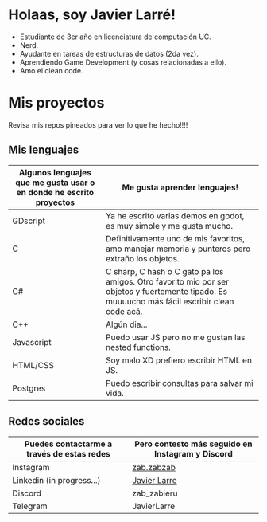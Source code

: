 # Holaas, soy Javier Larré!
- Estudiante de 3er año en licenciatura de computación UC.
- Nerd.
- Ayudante en tareas de estructuras de datos (2da vez).
- Aprendiendo Game Development (y cosas relacionadas a ello).
- Amo el clean code.

# Mis proyectos
Revisa mis repos pineados para ver lo que he hecho!!!!

## Mis lenguajes

| Algunos lenguajes que me gusta usar o en donde he escrito proyectos | Me gusta aprender lenguajes! |
| ------------- | ------------- |
| GDscript | Ya he escrito varias demos en godot, es muy simple y me gusta mucho. |
| C | Definitivamente uno de mis favoritos, amo manejar memoria y punteros pero extraño los objetos. |
| C# | C sharp, C hash o C gato pa los amigos. Otro favorito mio por ser objetos y fuertemente tipado. Es muuuucho más fácil escribir clean code acá. |
| C++ | Algún dia... |
| Javascript | Puedo usar JS pero no me gustan las nested functions. |
| HTML/CSS | Soy malo XD prefiero escribir HTML en JS. |
| Postgres | Puedo escribir consultas para salvar mi vida. |

## Redes sociales

| Puedes contactarme a través de estas redes | Pero contesto más seguido en Instagram y Discord |
| ------------- | ------------- |
| Instagram | [zab.zabzab](https://www.instagram.com/zab.zabzab/) |
| Linkedin (in progress...) | [Javier Larre](https://www.linkedin.com/in/javier-larre-57aaa82bb/) |
| Discord | zab_zabieru |
| Telegram | JavierLarre | 

